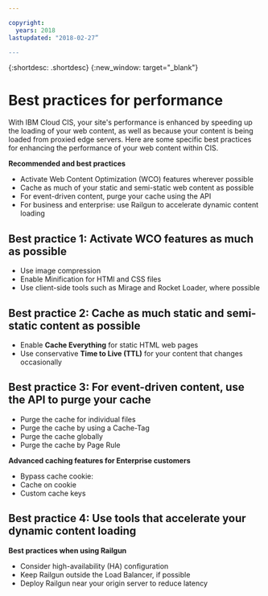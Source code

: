 ```yaml
---

copyright:
  years: 2018
lastupdated: "2018-02-27”

---
```


{:shortdesc: .shortdesc}
{:new_window: target="_blank"}


# Best practices for performance

With IBM Cloud CIS, your site's performance is enhanced by speeding up the loading of your web content, as well as because your content is being loaded from proxied edge servers. Here are some specific best practices for enhancing the performance of your web content within CIS.

**Recommended and best practices**

 * Activate Web Content Optimization (WCO) features wherever possible
 * Cache as much of your static and semi-static web content as possible
 * For event-driven content, purge your cache using the API
 * For business and enterprise: use Railgun to accelerate dynamic content loading

## Best practice 1: Activate WCO features as much as possible

  * Use image compression
  * Enable Minification for HTMl and CSS files
  * Use client-side tools such as Mirage and Rocket Loader, where possible

## Best practice 2: Cache as much static and semi-static content as possible

  * Enable **Cache Everything** for static HTML web pages
  * Use conservative **Time to Live (TTL)** for your content that changes occasionally


## Best practice 3: For event-driven content, use the API to purge your cache

  * Purge the cache for individual files
  * Purge the cache by using a Cache-Tag
  * Purge the cache globally
  * Purge the cache by Page Rule

**Advanced caching features for Enterprise customers**

 * Bypass cache cookie: 
 * Cache on cookie
 * Custom cache keys

## Best practice 4: Use tools that accelerate your dynamic content loading

**Best practices when using Railgun**

 * Consider high-availability (HA) configuration
 * Keep Railgun outside the Load Balancer, if possible
 * Deploy Railgun near your origin server to reduce latency
